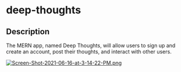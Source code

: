 # deep-thoughts

## Description
The MERN app, named Deep Thoughts, will allow users to sign up and create an account, post their thoughts, and interact with other users. 


[![Screen-Shot-2021-06-16-at-3-14-22-PM.png](https://i.postimg.cc/HLbD1XDH/Screen-Shot-2021-06-16-at-3-14-22-PM.png)](https://postimg.cc/Jy7dbyzd)

